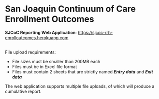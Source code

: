 # San Joaquin Continuum of Care Enrollment Outcomes

**SJCoC Reporting Web Application**: https://sjcoc-rrh-enrolloutcomes.herokuapp.com
<br>
<br>

File upload requirements:
 - File sizes must be smaller than 200MB each
 - Files must be in Excel file format
 - Files must contain 2 sheets that are strictly named ***Entry data*** and ***Exit data***


The web application supports multiple file uploads, of which will produce a cumulative report.
